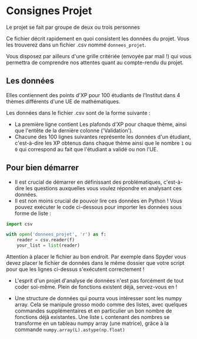 # Consignes Projet

Le projet se fait par groupe de deux ou trois personnes

Ce fichier décrit rapidement en quoi consistent les données du projet. Vous les trouverez dans un fichier .csv nommé `donnees_projet`.

Vous disposez par ailleurs d'une grille critériée (envoyée par mail !) qui vous permettra de comprendre nos attentes quant au compte-rendu du projet.

## Les données

Elles contiennent des points d'XP pour 100 étudiants de l'Institut dans 4 thèmes différents d'une UE de mathématiques.

Les données dans le fichier .csv sont de la forme suivante :
- La première ligne contient Les plafonds d'XP pour chaque thème, ainsi que l'entête de la dernière colonne ('Validation').
- Chacune des 100 lignes suivantes représente les données d'un étudiant, c'est-à-dire les XP obtenus dans chaque thème ainsi que le nombre `1` ou `0` qui correspond au fait que l'étudiant a validé ou non l'UE.

## Pour bien démarrer

- Il est crucial de démarrer en définissant des problématiques, c'est-à-dire les questions auxquelles vous voulez répondre en analysant ces données.
- Il est non moins crucial de pouvoir lire ces données en Python ! Vous pouvez exécuter le code ci-dessous pour importer les données sous forme de liste :

```python
import csv

with open('donnees_projet', 'r') as f:
    reader = csv.reader(f)
    your_list = list(reader)
```

Attention à placer le fichier au bon endroit. Par exemple dans Spyder vous devez placer le fichier de données dans le même dossier que votre script pour que les lignes ci-dessus s'exécutent correctement !

- L'esprit d'un projet d'analyse de données n'est pas forcément de tout coder soi-même. Plein de fonctions existent déjà, servez-vous en !

- Une structure de données qui pourra vous intéresser sont les numpy array. Cela se manipule grosso modo comme des listes, avec quelques commandes supplémentaires et en particulier un bon nombre de fonctions déjà existantes. Une liste `L` contenant des nombres se transforme en un tableau numpy array (une matrice), grâce à la commande `numpy.array(L).astype(np.float)`
